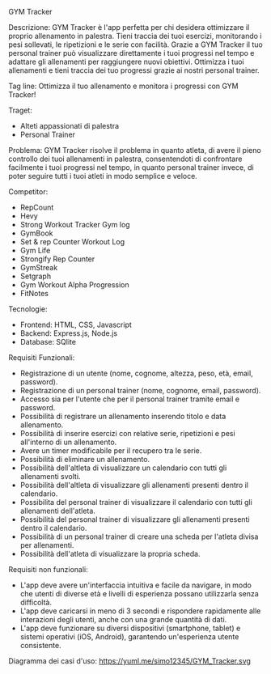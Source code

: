 GYM Tracker

Descrizione:
GYM Tracker è l'app perfetta per chi desidera ottimizzare il proprio allenamento in palestra. Tieni traccia dei tuoi esercizi, monitorando i pesi sollevati, le ripetizioni e le serie con facilità. Grazie a GYM Tracker il tuo personal trainer può visualizzare direttamente i tuoi progressi nel tempo e adattare gli allenamenti per raggiungere nuovi obiettivi.  Ottimizza i tuoi allenamenti e tieni traccia dei tuo progressi grazie ai nostri personal trainer.

Tag line: 
Ottimizza il tuo allenamento e monitora i progressi con GYM Tracker!

Traget:
- Alteti appassionati di palestra
- Personal Trainer

Problema: 
GYM Tracker risolve il problema in quanto atleta, di avere il pieno controllo dei tuoi allenamenti in palestra, consentendoti di confrontare facilmente i tuoi progressi nel tempo, in quanto personal trainer invece, di poter seguire tutti i tuoi atleti in modo semplice e veloce.

Competitor:
- RepCount
- Hevy
- Strong Workout Tracker Gym log
- GymBook
- Set & rep Counter Workout Log
- Gym Life
- Strongify Rep Counter
- GymStreak
- Setgraph
- Gym Workout Alpha Progression
- FitNotes

Tecnologie:
- Frontend: HTML, CSS, Javascript
- Backend: Express.js, Node.js
- Database: SQlite

Requisiti Funzionali:
- Registrazione di un utente (nome, cognome, altezza, peso, età, email, password).
- Registrazione di un personal trainer (nome, cognome, email, password).
- Accesso sia per l'utente che per il personal trainer tramite email e password.
- Possibilità di registrare un allenamento inserendo titolo e data allenamento.
- Possibilità di inserire esercizi con relative serie, ripetizioni e pesi all'interno di un allenamento.
- Avere un timer modificabile per il recupero tra le serie.
- Possibilità di eliminare un allenamento.
- Possibilità dell'altleta di visualizzare un calendario con tutti gli allenamenti svolti.
- Possibilità dell'altleta di visualizzare gli allenamenti presenti dentro il calendario.
- Possibilita del personal trainer di visualizzare il calendario con tutti gli allenamenti dell'atleta.
- Possibilità del personal trainer di visualizzare gli allenamenti presenti dentro il calendario.
- Possibilità di un personal trainer di creare una scheda per l'atleta divisa per allenamenti.
- Possibilità dell'atleta di visualizzare la propria scheda.



Requisiti non funzionali:
- L'app deve avere un'interfaccia intuitiva e facile da navigare, in modo che utenti di diverse età e livelli di esperienza possano utilizzarla senza difficoltà.
- L'app deve caricarsi in meno di 3 secondi e rispondere rapidamente alle interazioni degli utenti, anche con una grande quantità di dati.
- L'app deve funzionare su diversi dispositivi (smartphone, tablet) e sistemi operativi (iOS, Android), garantendo un'esperienza utente consistente.
  

Diagramma dei casi d'uso:
https://yuml.me/simo12345/GYM_Tracker.svg




















